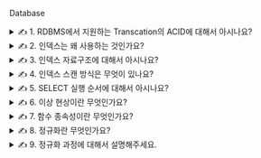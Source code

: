 Database

<details>
<summary>✍️ 1. RDBMS에서 지원하는 Transcation의 ACID에 대해서 아시나요?</summary>
<br>

ACID는 데이터베이스 트랜잭션을 보장하기 위한 성질입니다.

트랜잭션이란 여러개의 작업을 하나로 묶은 일련의 실행 단위 또는 데이터에 대한 하나의 논리적 실행 단계를 의미합니다.

만약 트랜잭션에서 속한 여러 작업 중 하나의 작업이라도 실패하는 경우 트랜잭션이 실패한 것으로 간주합니다.

- 원자성
    - 트랜잭션에 속한 모든 작업이 전부 성공하거나 전부 실패해서 결과를 예측할 수 있도록 하는 것입니다.
        - 보내는 쪽에서 출금하는 작업만 성공하고 받는 쪽에서 입금하는 작업을 실패해서는 안 됩니다.
- 일관성
    - 트랜잭션 이후의 데이터베이스 상태는 이전과 같이 일관되게 유지하는 것입니다.
        - 계좌이체 후 전체 계좌 잔고의 총합은 이전과 동일해야 합니다.
- 고립성
    - 트랜잭션은 다른 트랜잭션으로부터 독립적으로 동작되도록 하는 것입니다.
        - 동시에 여러개의 트랜잭션이 실행되는 경우 각 트랜잭션은 고립되어 있어서 연속적으로 실행된 것과 같은 결과를 가질 수 있습니다.
- 지속성
    - 성공적으로 실행된 트랜잭션은 영원히 데이터베이스에 반영하는 것입니다.
        - 오류가 발생하여 로그를 남기는데 실패하게 되면 해당 트랜잭션은 실패로 간주하고 취소됩니다.

ACID는 데이터베이스의 모든 연산이 한번에 실행되는 것을 권장합니다.

널리 사용하는 방법으로는 로깅과 새도우 페이징이 있고 두 경우 모두 업데이트 되는 데이터에 락을 거는 것이 필요합니다.

로깅에서 원자성은 데이터를 업데이트 하기 전에 로그에 모든 변경사항을 기록하는 것으로 보장합니다. 이것은 충돌 현상이 발생하더라도 데이터베이스의 무결성을 보장해줍니다.

새도우 페이징은 데이터의 변경이 복사본에 저장됩니다. 새로운 복사본은 트랜잭션이 커밋되면 활성화되고 복사본은 변경 전 데이터 부분만을 의미합니다.

ACID를 보장하기 위해 락에 의존하는 것은 동시작업 실행이 어렵고 성능저하를 초래할 수도 있습니다.

</details>

<details>
<summary>✍️ 2. 인덱스는 왜 사용하는 것인가요?</summary>
<br>

검색 성능을 향상시키기 위해 사용합니다.

테이블에 많은 열이 포함되어 있거나 대량의 데이터가 저장되어 있는 경우 테이블에서 특정 데이터를 검색하려고 하면 많은 시간이 걸릴 수 있습니다. 이런 경우에는 적절한 컬럼에 인덱스를 생성하면 검색이 빨라질 수
있습니다.

***인덱스***

데이터베이스 테이블의 검색 속도를 향상시키기 위한 자료구조

특정 컬럼에 인덱스를 생성하면 인덱스를 위한 별도의 메모리 공간에 데이터가 물리적 주소와 함께 저장됩니다.

인덱스에 저장된 데이터의 물리적 주소를 참조하여 데이터를 찾기 때문에 검색 속도가 향상됩니다.

***장점***

- 테이블 조회 속도 향상
    - 테이블의 데이터는 인덱스를 기준으로 정렬되어 있기 때문에 조건 검색 시 장점을 가집니다.
        - 조건 검색 WHERE 절의 효율성
            - 인덱스를 사용하지 않으면 조건 검색 시에 풀 테이블 스캔을 해야 합니다.
        - 정렬 ORDER BY 절의 효율성
            - 인덱스를 사용하면 ORDER BY에 의한 정렬 과정을 생략할 수 있습니다.
            - ORDER BY 작업은 1차적으로 메모리에서 정렬을 하고 메모리보다 큰 작업은 디스크 I/O를 통해 정렬을 하는 무거운 작업입니다.
        - MAX, MIN의 효율적 처리
            - MAX 작업 시 컬럼의 마지막 값을 가져오면 되고 MIN 작업 시 컬럼의 시작 값을 가지고 오면 됩니다.
            - 풀 테이블 스캔을 할 필요가 없습니다.

***단점***

- 인덱스 관리(정렬된 상태 유지)를 위한 추가적인 작업이 필요합니다.
    - 인덱스가 적용된 컬럼에
        - INSERT가 발생하면 새로운 데이터에 대한 인덱스를 추가하는 작업이 필요합니다.
        - DELETE가 발생하면 삭제하는 데이터의 인덱스를 사용하지 않음 처리하는 작업이 필요합니다.
        - UPDATE가 발생하면 기존 인덱스를 사용하지 않음 처리하고 변경된 데이터에 대한 인덱스를 추가하는 작업이 필요합니다.
- 테이블의 10~15% 이하의 데이터를 처리하는 경우에만 효율적입니다.
    - 인덱스를 관리하기 위해 데이터베이스의 10% 정도의 추가 저장공간이 필요합니다.
- 인덱스를 잘못 관리하면 오히려 성능이 저하됩니다.
    - CREATE, DELETE, UPDATE가 빈번한 컬럼에 인덱스를 생성하게 되면 인덱스의 크키가 비대해져서 오히려 성능이 저하됩니다.

***생성 전략***

인덱스를 생성한다고 해서 무조건 속도가 빨라지는 것은 아니기 때문에 적절한 컬럼을 선택해서 인덱스를 생성해야 합니다.

- Cardinality
    - 특정 데이터 집합의 유일한 값의 개수
        - 전체 행에 대한 특정 컬럼의 데이터 중복 수치에 대한 정보를 Cardinality라고 합니다.
            - 중복되는 횟수가 높으면 Cardinality 값이 낮고 중복되는 횟수가 낮으면 Cardinality 값이 높다고 표현합니다.
                - Cardinality 값이 높은 컬럼을 인덱스로 생성했을 때 성능이 좋습니다.
- Selectivity
    - 데이터 집합에서 특정 값을 얼마나 잘 선택할 수 있는지에 대한 지표
        - Selectivity = Cardinality / Total Number Of Records
            - Selectivity 값이 1이라는 의미는 모든 컬럼의 값이 유일하다는 의미입니다.
                - Selectivity 값이 높은 컬럼을 인덱스로 생성했을 때 조회 성능이 좋습니다.

</details>

<details>
<summary>✍️ 3. 인덱스 자료구조에 대해서 아시나요?</summary>
<br>

***Hash Table***

- 특정 컬럼의 값과 데이터의 위치를 Key-Value 형태로 저장하는 자료구조입니다.
- 내부에 버킷이라는 배열이 존재하고 해시 함수를 통해 변환된 고유한 Key를 배열의 인덱스로 사용합니다.
- Key 값으로 Value가 저장되어 있는 위치에 바로 접근할 수 있기 때문에 평균 시간복잡도는 O(1)입니다.
- 해시 값이 중복되는 충돌 현상이 너무 많이 발생하면 성능이 하락해 시간 복잡도가 O(N)에 수렴할 수 있습니다.
- WHERE 조건의 등호(=) 연산에는 효율이 좋지만, 내부 데이터들이 정렬되어 있지 않아 부등호 연산(>, <)에 부적합합니다.

***B-Tree***

- 자식 노드가 2개 이상인 트리입니다.
- 특정 컬럼의 값에 해당하는 노드에 데이터의 위치를 저장합니다.
- 각 Key의 왼쪽 자식 노드는 Key 보다 작은 값을, 오른쪽 자식 노드는 Key 보다 큰 값을 가집니다.
- 오름차순으로 정렬되어 있기 때문에 부등호 연산(>, <)에 대해 Hash Table 보다 효율적인 데이터 탐색이 가능합니다.
- B-Tree는 균형 트리로서 최상위 루트 노드에서 리프 노드까지의 거리가 모두 동일하기 때문에 평균 시간 복잡도는 O(logN)입니다.
- 그러나 데이터 갱신이 반복되면 트리의 균형이 깨지면서 성능이 악화됩니다.
- 또한, Hash Table 보다 부등호를 이용한 검색 연산 성능이 좋지만, 순차 검색의 경우 중위 순회를 하기 때문에 효율이 좋지 않습니다.

***B+Tree***

- B-Tree를 확장 및 개선한 자료구조로서, 리프 노드에만 데이터의 위치를 저장합니다.
- 브랜치 노드에 데이터가 저장되지 않아서 더 많은 Key를 저장할 수 있고 트리의 높이도 더 낮아집니다.
- 리프 노드 간에는 리스트 구조로 서로를 참조하고 있어 순차 검색에도 노드 순회가 더 쉽습니다.

</details>

<details>
<summary>✍️ 4. 인덱스 스캔 방식은 무엇이 있나요?</summary>
<br>

Index Range Scan, Index Full Scan, Index Unique Scan, Index Skip Scan 등이 있습니다.

***Index Range Scan***

- 루트에서 리프까지 수직적으로 탐색한 후에 필요한 범위만큼 수평적으로 탐색하는 방식입니다.
- 실행 계획 상에 Index Range Scan이 나타난다고 해서 항상 빠른 속도를 보장하는 것은 아닙니다.
- 스캔하는 범위를 얼마만큼 줄일 수 있느냐, 테이블에 엑세스하는 횟수를 얼마만큼 줄일 수 있느냐가 중요합니다.
    - 시력이 1.0~1.5인 홍길동 학생은 시력 보다는 이름으로 정렬한 학생명부를 사용해야 교실로 찾아가는 횟수를 줄일 수 있습니다.
    - 데이터베이스 성능이 느린 이유는 디스크 I/O 때문이고 그 중에서도 랜덤 I/O가 특히 중요합니다.
- 인덱스를 구성하는 칼럼이 <, <=, >, >=, between, IS NULL, IS NOT NULL 등을 통해 조건절에서 사용되어야 합니다.
    - 인덱스 컬럼을 가공하면 인덱스를 정상적으로 사용할 수 없는데 그 이유는 인덱스 스캔 시 시작 시점을 찾을 수 없기 때문이고 Index Full Scan 방식으로 작동합니다.

***Index Full Scan***

- 수직적인 탐색없이 처음부터 끝까지 리프를 수평적으로 탐색하는 방식입니다.
- 수평적으로만 탐색한다고 했는데 이는 개념적으로 설명하기 위한 것일 뿐 실제로는 수직적인 탐색이 먼저 일어납니다.
- 조건절에 인덱스 컬럼이 없으면 옵티마이저는 Table Full Scan을 고려합니다.
    - 그런데 대용량 테이블이고 인덱스 스캔 단계에서 대부분의 레코드를 필터링할 수 있으면 Index Full Scan을 선택할 수 있습니다.

***Index Unique Scan***

- 수직적인 탐색으로만 데이터를 찾는 방식입니다.
- 하나의 값만 반환된다는 것을 보장할 때 사용하는 방식으로 Primary나 Unique로 설정된 컬럼이 조건절에서 등호(=)로 비교되어야 합니다.
- 단, Unique라 하더라도 범위 검색을 할 때는 수직적인 탐색으로만 모두 찾을 수 없기 때문에 Index Range Scan으로 처리됩니다.

***Index Skip Scan***

- 인덱스의 핵심은 데이터가 정렬되어 있다는 것입니다. 다중 컬럼 인덱스는 첫 번째 컬럼에 의존하여 두 번째 컬럼이 정렬되기 때문에 컬럼의 순서가 매우 중요합니다.
- 따라서 두 번째 컬럼만을 조건으로 조회했을 경우 인덱스를 활용하지 못 하는데 MySQL 8.0부터 Index Skip Scan이 도입되면서 특정 컬럼을 건너 뛰어서 인덱스를 활용할 수 있게 되었습니다.
- 첫 번째 컬럼에서 유니크한 값을 모두 조회한 후 주어진 SQL에 첫 번째 컬럼의 조건을 추가해 다시 실행하는 형태로 처리합니다.
- 단, 다음과 같은 제약 조건이 있습니다.
    - WHERE 절에서 사용하지 않은 선행 컬럼의 유니크한 값의 개수가 적어야 합니다. 유니크한 값의 개수가 많다면 시작 지점을 찾는데 많은 작업이 필요하고 성능이 하락하게 됩니다.
    - 인덱스에 존재하는 컬럼만 사용해야 합니다. 모든 컬럼을 조회하려면 테이블에 접근해야 하기 때문에 Table Full Scan으로 처리됩니다.

</details>

<details>
<summary>✍️ 5. SELECT 실행 순서에 대해서 아시나요?</summary>
<br>

```
SELECT
FROM
WHERE
GROUP BY
HAVING COUNT
ORDER BY

1. FROM에서는 실제 존재하는 테이블인지, SELECT 권한은 있는지 확인하고 데이터 집합을 만듭니다.
2. WHERE는 FROM에서 만든 데이터 집합을 필터링 합니다.
3. GROUP BY는 WHERE에서 필터링한 데이터를 그룹화합니다.
4. HAVING은 GROUP BY에서 집계한 데이터 집합을 다시 필터링합니다.
5. SELECT는 가져온 레코드에서 어떤 컬럼들을 출력할 것인지 확인합니다.
6. ORDER BY를 통해 데이터를 정렬합니다.
   SELECT 이후에 실행되기 때문에 SELECT에서 지정된 alias를 사용할 수 있습니다.
```

</details>

<details>
<summary>✍️ 6. 이상 현상이란 무엇인가요?</summary>
<br>

테이블 내의 데이터들이 불필요하게 중복되어 테이블을 조작할 때 발생하는 데이터 불일치 현상입니다.

테이블을 잘못 설계하여 삽입, 삭제, 갱신할 때 오류가 발생하는데 크게 3가지 이상 현상이 있고 정규화를 통해서 해결할 수 있습니다.

- 삽입 이상 : 릴레이션에 데이터를 삽입할 때 의도와는 상관없이 원하지 않은 값들도 함께 삽입되는 현상
- 삭제 이상 : 릴레이션에서 한 튜플을 삭제할 때 의도와는 상관없는 값들도 함께 삭제되는 연쇄 삭제 현상
- 갱신 이상 : 릴레이션에서 튜플에 있는 속성값을 갱신할 때 일부 튜플의 정보만 갱신되어 정보에 모순이 생기는 현상

|학번|지도교수|학과|과목번호|성적|
|---|---|---|---|---|
|123|P1|컴퓨터|C-60|A|
|123|P1|컴퓨터|C-92|A|
|210|P2|수학|C-60|B|
|300|P3|전기|C-73|C|
|400|P4|컴퓨터|C-79|A|

***삽입 이상***

- 강의를 수강하지 않는 학생을 추가할 때, 과목번호와 성적에 null값이 들어가거나 불필요한 데이터를 추가해야하는 문제점이 발생합니다.

***삭제 이상***

- 학번이 300인 학생이 과목 수강을 취소하면 C-73인 강의에 대한 정보도 모두 삭제됩니다.

***갱신 이상***

- 학번이 123인 학생의 지도교수가 P2로 변경되면, 123인 학생이 수강하는 모든 과목에서의 지도교수를 변경해야 합니다.

|Employee_Id|Name|Department|Student_Group|
|---|---|---|---|
|123|J. Longfellow|Accounting|Beta Alpha Psi|
|234|B. Rech|Marketing|Marketing Club|
|234|B. Rech|Marketing|Management Club|
|456|A. Bruchs|CIS|Technology Org|
|456|A. Bruchs|CIS|Beta Alpha Psi|

***삽입 이상***

- 새로운 부서 Engineering이 신설되었고 아직 근무자가 없다면 불필요한 정보를 함께 입력해야 합니다.

***삭제 이상***

- Accounting 부서에 속한 사람이 한 명이고 해당 정보를 삭제하면 Accounting 부서에 대한 정보도 함께 삭제됩니다.

***갱신 이상***

- A. Bruchs의 부서가 Marketing으로 바뀌었고 일부 레코드만 변경되었다면 A. Bruchs는 어느 부서에 속해있는지 알 수 없습니다.

</details>

<details>
<summary>✍️ 7. 함수 종속성이란 무엇인가요?</summary>
<br>

테이블의 속성 A와 B에 대하여, A값에 의해 B값이 유일하게 정해지는 관계를 말하며 "B는 A에 함수 종속이다"라고 합니다.

A→B의 기호로 나타내며 A를 결정자라고 하고 B를 종속자라고 합니다.

- 완전 함수 종속 : 기본키를 구성하는 모든 속성에 종속되는 경우
- 부분 함수 종속 : 기본키를 구성하는 속성의 일부에 종속되거나 기본키가 아닌 다른 속성에 종속되는 경우
- 이행적 함수 종속 : A, B, C 세 속성이 있고 A→B, B→C 종속 관계가 있을 때 A→C가 성립하는 경우

|학번|이름|학년|과목번호|성적|
|---|---|---|---|---|
||||||

테이블의 기본키는 (학번, 과목번호)가 되는데 이름과 학년은 학번에 의해서 결정됩니다.

그래서 학년과 이름은 (학번, 과목번호)에 대해 부분 함수 종속이고 성적은 완전 함수 종속입니다.

이렇게 속성 간의 함수 종속성을 판단하여 좋은 릴레이션인지 알 수 있습니다.

</details>

<details>
<summary>✍️ 8. 정규화란 무엇인가요?</summary>
<br>

한 릴레이션에 여러 엔티티의 속성을 혼합하면 정보가 중복 저장되며 저장 공간을 낭비하게 됩니다.

또 중복된 정보로 인해 이상 현상이 발생하게 되고 이러한 문제를 해결하기 위해 정규화 과정을 거치게 됩니다.

속성 간의 종속성으로 인한 이상 현상이 발생하는 릴레이션을 분해하여 재디자인하고 데이터의 중복 방지, 무결성을 충족합니다.

정규화에는 3가지 원칙이 있습니다.

- 정보의 무손실 : 분해된 릴레이션이 표현하는 정보는 분해되기 전의 정보를 모두 포함해야 합니다.
- 최소 데이터 중복 : 이상 현상을 제거, 데이터 중복을 최소화합니다.
- 분리의 원칙 : 하나의 독립된 관계성은 하나의 독립된 릴레이션으로 분리해서 표현합니다.

정규화의 장점은 다음과 같습니다.

- 각종 이상 현상들을 해결할 수 있습니다.
- 새로운 속성의 추가로 인해 데이터베이스 구조를 확장하는 경우 구조의 변경을 최소화할 수 있습니다.
- 정규화된 릴레이션 간의 관계가 현실 세계에서의 개념들 간의 관계를 잘 보여줍니다.

정규화의 대상이 되는 경우는 다음과 같습니다.

- 온라인 거래 시스템 같은 OLTP(OnLine Transaction Processing) 데이터베이스는 Create, Read, Update, Delete가 많이 일어나기 때문에 정규화 되는 것이 좋습니다.
- 하지만 분석 리포트 같은 OLAP(Online Analytical Processing) 데이터베이스는 분석과 리포팅을 위해 사용되기 때문에 연산의 속도를 위해 반정규화의 대상이 됩니다.

</details>

<details>
<summary>✍️ 9. 정규화 과정에 대해서 설명해주세요.</summary>
<br>

***제1 정규화***

릴레이션에 속하는 속성의 값이 모두 원자값으로만 구성되어야 합니다. 원자값이란 더 이상 쪼개질 수 없는 단위를 말합니다.

|학번|지도교수|학과|과목번호|성적|
|---|---|---|---|---|
|100|P1|컴퓨터|C123, C234|A, B|
|200|P2|컴퓨터|C123|B|
|300|P3|전자|C400|A|
|400|P4|수학|C500|C|

위의 릴레이션은 학번이 100인 학생의 과목번호와 성적이 2개로 이루어져있기 때문에 제1 정규형이 되려면 다음과 같이 분리해야 합니다.

|학번|지도교수|학과|과목번호|성적|
|---|---|---|---|---|
|100|P1|컴퓨터|C123|A|
|100|P1|컴퓨터|C234|B|
|200|P2|컴퓨터|C123|B|
|300|P3|전자|C400|A|
|400|P4|수학|C500|C|

제1 정규형에서는 어떠한 이상 현상이 발생할까?

- 삽입 이상 : 학생이 새 과목을 수강 신청할 때 반드시 학생의 학과와 지도교수를 알아야 합니다.
- 삭제 이상 : 학번이 300인 학생이 C400 과목을 취소하면 해당 과목에 대한 정보가 모두 사라집니다.
- 갱신 이상 : 학번이 100인 학생이 지도교수를 변경할 때 모든 행을 찾아서 변경해야 합니다.

이러한 이상 현상이 발생하는 이유는 기본키가 아닌 속성들이 기본키에 완전 함수 종속되지 못하고 부분 함수 종속되어 있기 때문입니다.

기본키는 (학번, 과목번호)이고 지도교수와 학과가 부분 함수 종속되어 있고 학과는 지도교수에 종속되어 있습니다.

***제2 정규화***

제1 정규형이면서 기본키에 속하지 않은 속성 모두가 기본키에 완전 함수 종속인 정규형을 말합니다.

각 속성들이 모두 완전 함수 종속이 되도록 릴레이션을 분리했습니다.

|학번|과목번호|성적|
|---|---|---|
|100|C123|A|
|100|C234|B|
|200|C123|B|
|300|C400|A|
|400|C500|C|

|학번|지도교수|학과|
|---|---|---|
|100|P1|컴퓨터|
|200|P2|컴퓨터|
|300|P3|전자|
|400|P4|수학|

제2 정규형에서는 어떠한 이상 현상이 발생할까?

- 삽입 이상 : 지도교수가 학과에 소속되어 있음을 추가할 때 학생 정보가 있어야 합니다.
- 삭제 이상 : 학번이 300인 학생이 자퇴하는 경우 P3 교수의 정보도 사라집니다.
- 갱신 이상 : 지도교수의 학과가 변경되는 경우 모두 찾아서 변경해야 합니다.

이러한 이상 현상이 발생하는 이유는 이행적 함수 종속 때문입니다.

위에서는 학번→지도교수, 지도교수→학과, 학번→학과의 관계가 존재하고 학생이 자퇴하였는데 지도교수의 정보가 사라지는 문제점이 발생했습니다.

***제3 정규화***

제2 정규형이면서 이행적 함수 종속성을 제거한 정규형을 말합니다.

기본키에 속하지 않은 모든 속성이 기본키에 이행적 함수 종속이 아닐 때 제3 정규형이라고 합니다.

기본키 이외의 속성이 다른 속성을 결정할 수 없습니다.

|학번|지도교수|
|---|---|
|100|P1|
|200|P2|
|300|P3|
|400|P4|

|지도교수|학과|
|---|---|
|P1|컴퓨터|
|P2|컴퓨터|
|P3|전자|
|P4|수학|

***BCNF***

Boyce and Codd Normal Form은 제3 정규형을 조금 더 강화시킨 개념입니다.

|학번|과목명|담당교수|
|---|---|---|
|100|C123|P1|
|100|C234|P2|
|200|C123|P1|
|300|C234|P3|
|400|C234|P4|

한 교수당 하나의 수업만 맡는다고 가정했을 때 기본키는 (학번, 과목명)이고 과목명은 담당교수에 종속되어 있습니다.

BCNF에서는 어떠한 이상 현상이 발생할까?

- 삽입 이상 : 새로운 교수가 특정 과목을 담당한다는 정보를 추가하려면 적어도 한 명 이상의 수강 한생이 필요합니다.
- 삭제 이상 : 학번 100인 학생이 C234 과목을 취소하면 P2가 C234 과목을 담당한다는 정보도 삭제됩니다.
- 갱신 이상 : P1의 과목이 변경되면 모두 찾아 변경해야 합니다.

이러한 이상 현상이 생기는 이유는 결정자가 후보키로 취급되고 있지 않기 때문입니다.

후보키는 슈퍼키 중에서 최소성을 갖는 키이므로 (학번, 과목명)이나 (학번, 담당교수)가 후보키가 됩니다.

하지만 담당교수는 후보키가 아님에도 과목명을 결정할 수 있기 때문에 담당교수는 결정자에 속합니다.

이 이상 현상을 해결하기 위해서 모든 결정자는 항상 후보키가 되도록 릴레이션을 분해해주면 강한 제3 정규형을 만족하게 됩니다.

|학번|담당교수|
|---|---|
|100|P1|
|100|P2|
|200|P1|
|300|P3|
|400|P4|

|담당교수|과목명|
|---|---|
|P1|C123|
|P2|C234|
|P1|C123|
|P3|C234|
|P4|C234|

</details>
